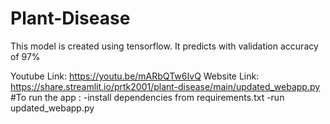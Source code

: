 # Plant-Disease
This model is created using tensorflow. It predicts with validation accuracy of 97%

Youtube Link: https://youtu.be/mARbQTw6IvQ
Website Link: https://share.streamlit.io/prtk2001/plant-disease/main/updated_webapp.py
#To run the app :
  -install dependencies from requirements.txt
  -run updated_webapp.py
